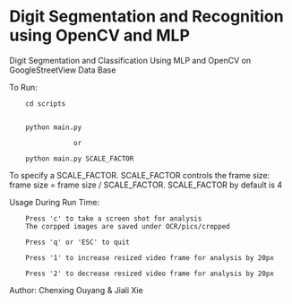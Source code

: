 # Digit Segmentation and Recognition using OpenCV and MLP 


Digit Segmentation and Classification Using MLP and OpenCV on GoogleStreetView Data Base



To Run:

        cd scripts


        python main.py

                    or

        python main.py SCALE_FACTOR         


To specify a SCALE_FACTOR. SCALE_FACTOR controls the frame size:  frame size = frame size / SCALE_FACTOR. SCALE_FACTOR by default is 4


Usage During Run Time:

        Press 'c' to take a screen shot for analysis
        The corpped images are saved under OCR/pics/cropped

        Press 'q' or 'ESC' to quit

        Press '1' to increase resized video frame for analysis by 20px
        
        Press '2' to decrease resized video frame for analysis by 20px






Author:  Chenxing Ouyang & Jiali Xie

